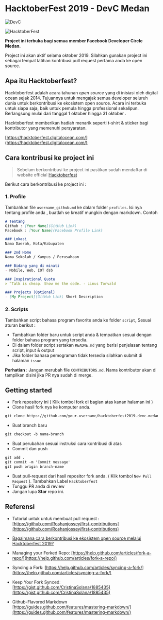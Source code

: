 # HacktoberFest 2019 - DevC Medan
![DevC](https://i.imgur.com/p0sNlLh.jpg)

![HacktoberFest](https://vinitshahdeo.github.io/HacktoberFest2K19/hacktoberfestfooter.png)

**Project ini terbuka bagi semua member Facebook Developer Circle Medan.**

Project ini akan aktif selama oktober 2019. Silahkan gunakan project ini sebagai tempat latihan kontribusi pull request pertama anda ke open source.


## Apa itu Hacktoberfest?
Hacktoberfest adalah acara tahunan *open source* yang di inisiasi oleh digital ocean sejak 2014. Tujuannya untuk mengajak semua developer seluruh dunia untuk berkontribusi ke ekosistem open source. Acara ini terbuka untuk siapa saja, baik untuk pemula hingga professional sekalipun. Berlangsung mulai dari tanggal 1 oktober hingga 31 oktober .

Hacktoberfest memberikan hadiah menarik seperti t-shirt & sticker bagi kontributor yang memenuhi persyaratan.


[https://hacktoberfest.digitalocean.com/](https://hacktoberfest.digitalocean.com/)

## Cara kontribusi ke project ini
>Sebelum berkontribusi ke project ini pastikan sudah mendaftar di website official [Hacktoberfest](https://hacktoberfest.digitalocean.com/)

Berikut cara berkontribusi ke project ini :


### 1. Profile
Tambahkan file `username_github.md` ke dalam folder `profiles`. Isi nya tentang profile anda , buatlah se kreatif mungkin dengan markdown. Contoh

```markdown
# Tentang
Github : [Your Name](GitHub Link)
Facebook : [Your Name](Facebook Profile Link)

### Lokasi
Nama Daerah, Kota/Kabupaten

### 2nd Home
Nama Sekolah / Kampus / Perusahaan

### Bidang yang di minati
- Mobile, Web, IOT dsb 

### Inspirational Quote
> “Talk is cheap. Show me the code. - Linus Torvald

### Projects (Optional)
- [My Project](GitHub Link) Short Description

```


### 2. Scripts
Tambahkan script bahasa program favorite anda ke folder `script`, Sesuai aturan berikut :
  * Tambahkan folder baru untuk script anda & tempatkan sesuai dengan folder bahasa program yang tersedia. 
  * Di dalam folder script sertakan `README.md` yang berisi penjelasan tentang script, input & output
  * Jika folder bahasa pemograman tidak tersedia silahkan submit di halaman `issue`
 

**Perhatian :**
Jangan merubah file `CONTRIBUTORS.md`. 
Nama kontributor akan di tampilkan disini jika PR nya sudah di merge.


## Getting started
* Fork repository ini ( Klik tombol fork di bagian atas kanan halaman ini )
* Clone hasil fork nya ke komputer anda.
```markdown
git clone https://github.com/your-username/hacktoberfest2019-devc-medan.git
```
* Buat branch baru
```markdown
git checkout -b nama-branch
```
* Buat perubahan sesuai instruksi cara kontribusi di atas 
* Commit dan push

```markdown
git add .
git commit -m 'Commit message'
git push origin branch-name
```

* Buat pull-request dari hasil repositor fork anda. ( Klik tombol `New Pull Request` ). Tambahkan Label `Hacktoberfest`
* Tunggu PR anda di review  
* Jangan lupa **Star** repo ini.
  


## Referensi

- Tutorial untuk untuk membuat pull request : 
[https://github.com/Roshanjossey/first-contributions](https://github.com/Roshanjossey/first-contributions)

- [Bagaimana cara berkontribusi ke ekosistem open source melalui Hacktoberfest 2019?](https://medium.com/@iqbalsyamilayas/bagaimana-cara-berkontribusi-di-ekosistem-open-source-melalui-hacktoberfest-2019-57a5af09eb6b)

- Managing your Forked Repo: [https://help.github.com/articles/fork-a-repo/](https://help.github.com/articles/fork-a-repo/)

- Syncing a Fork: [https://help.github.com/articles/syncing-a-fork/](https://help.github.com/articles/syncing-a-fork/)

- Keep Your Fork Synced: [https://gist.github.com/CristinaSolana/1885435](https://gist.github.com/CristinaSolana/1885435)

- Github-Flavored Markdown [https://guides.github.com/features/mastering-markdown/](https://guides.github.com/features/mastering-markdown/)


